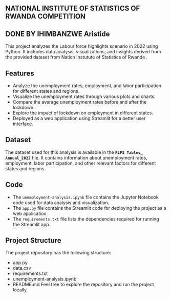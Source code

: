 ## NATIONAL INSTITUTE OF STATISTICS OF RWANDA COMPETITION
## DONE BY IHIMBANZWE Aristide


This project analyzes the Labour force highlights scenario in 2022 using Python. It includes data analysis, visualizations, and insights derived from the provided dataset from Nation Instutute of Statistics of Rwanda .

## Features

- Analyze the unemployment rates, employment, and labor participation for different states and regions.
- Visualize the unemployment rates through various plots and charts.
- Compare the average unemployment rates before and after the lockdown.
- Explore the impact of lockdown on employment in different states.
- Deployed as a web application using Streamlit for a better user interface.

## Dataset

The dataset used for this analysis is available in the **`RLFS Tables_ Annual_2022`** file. It contains information about unemployment rates, employment, labor participation, and other relevant factors for different states and regions.

## Code

- The `unemployment-analysis.ipynb` file contains the Jupyter Notebook code used for data analysis and visualization.
- The `app.py` file contains the Streamlit code for deploying the project as a web application.
- The `requirements.txt` file lists the dependencies required for running the Streamlit app.

## Project Structure
The project repository has the following structure:
- app.py
- data.csv
- requirements.txt
- unemployment-analysis.ipynb
- README.md
Feel free to explore the repository and run the project locally.




